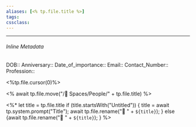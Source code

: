 ```yaml
---
aliases: [<% tp.file.title %>]
tags:
cssclass:
---
```

---

###### Inline Metadata 
DOB::
Anniversary::
Date_of_importance::
Email::
Contact_Number:: 
Profession::


<%tp.file.cursor(0)%>

<% await tp.file.move("/🌿 Spaces/People/" + tp.file.title) %>

<%*
  let title = tp.file.title
  if (title.startsWith("Untitled")) {
    title = await tp.system.prompt("Title");
    await tp.file.rename("👤 " + `${title}`);
  } else {await tp.file.rename("👤 " + `${title}`);
  }
%>